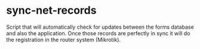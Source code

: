 # sync-net-records
Script that will automatically check for updates between the forms database and also the application. Once those records are perfectly in sync it will do the registration in the router system (Mikrotik).
